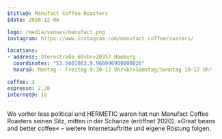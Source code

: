 ```yaml
---
$title@: Manufact Coffee Roasters
$date: 2020-12-06

logo: /media/venues/manufact.png
instagram: https://www.instagram.com/manufact_coffeeroasters/

locations:
- address: Sternstraße 68<br>20357 Hamburg
  coordinates: "53.5601083,9.966996900000026"
  hours@: Montag – Freitag 9:30–17 Uhr<br>Samstag/Sonntag 10–17 Uhr

coffee: 3
espresso: 2,20
internet@: ja
---
```


Wo vorher less political und HERMETIC waren hat nun Manufact Coffee Roasters seinen Sitz, mitten in der Schanze (eröffnet 2020). »Great beans and better coffee« – weitere Internetauftritte und eigene Röstung folgen.